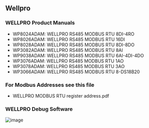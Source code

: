## Wellpro

### WELLPRO Product Manuals 

- WP8024ADAM: WELLPRO RS485 MODBUS RTU 8DI-4RO
- WP8026ADAM: WELLPRO RS485 MODBUS RTU 16DI
- WP8028ADAM: WELLPRO RS485 MODBUS RTU 8DI-8DO
- WP3082ADAM: WELLPRO RS485 MODBUS RTU 8AI 
- WP9038ADAM: WELLPRO RS485 MODBUS RTU 6AI-4DI-4DO
- WP3076ADAM: WELLPRO RS485 MODBUS RTU 1AO
- WP3078ADAM: WELLPRO RS485 MODBUS RTU 3AO 
- WP3066ADAM: WELLPRO RS485 MODBUS RTU 8-DS18B20

### For Modbus Addresses see this file  
- WELLPRO MODBUS RTU register address.pdf

### WELLPRO Debug Software
![image](https://user-images.githubusercontent.com/4562957/123137895-c4430500-d454-11eb-8ec5-8c21149e15df.png)





